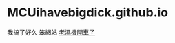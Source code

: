 # MCUihavebigdick.github.io
我搞了好久 笨網站
[老濕機開車了](https://www.google.com/imgres?imgurl=https%3A%2F%2Fpgw.udn.com.tw%2Fgw%2Fphoto.php%3Fu%3Dhttps%3A%2F%2Fuc.udn.com.tw%2Fphoto%2F2021%2F01%2F31%2F1%2F11432024.jpg%26x%3D0%26y%3D0%26sw%3D0%26sh%3D0%26sl%3DW%26fw%3D1200&imgrefurl=https%3A%2F%2Fstars.udn.com%2Fstar%2Fstory%2F120661%2F5219740&tbnid=q_CYjV_S1Ia5KM&vet=12ahUKEwjw7uKjzoTvAhUMDpQKHbRIBkUQMygBegUIARCWAQ..i&docid=MPwiPFncVVIfTM&w=1080&h=1080&q=%E5%A4%A9%E7%AB%BA%E9%BC%A0%E8%BB%8A%E8%BB%8A%E8%83%B8%E9%83%A8&ved=2ahUKEwjw7uKjzoTvAhUMDpQKHbRIBkUQMygBegUIARCWAQ)
